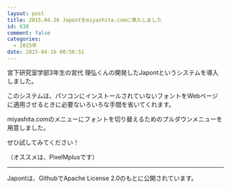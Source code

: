 ```yaml
---
layout: post
title: 2015.04.16 Japontをmiyashita.comに導入しました
id: 638
comment: false
categories:
  - 2015年
date: 2015-04-16 00:56:51
---
```


宮下研究室学部3年生の宮代 理弘くんの開発したJapontというシステムを導入しました。

このシステムは、パソコンにインストールされていないフォントをWebページに適用させるときに必要ないろいろな手間を省いてくれます。

miyashita.comのメニューにフォントを切り替えるためのプルダウンメニューを用意しました。

ぜひ試してみてください！

（オススメは、PixelMplusです）

* * *

Japontは、GithubでApache License 2.0のもとに公開されています。

<div class="github-card" data-github="3846masa/japont" data-width="400" data-height="153" data-theme="default"></div>
<script src="//cdn.jsdelivr.net/github-cards/latest/widget.js"></script>